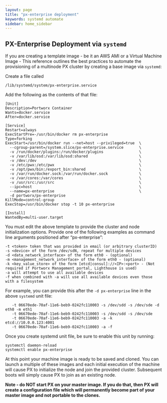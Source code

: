 ```yaml
---
layout: page
title: "px-enterprise deployment"
keywords: systemd automate
sidebar: home_sidebar
---
```


## PX-Enterprise Deployment via `systemd`  

If you are creating a template image - be it an AWS AMI or a Virtual Machine Image - This reference outlines the best practices to automate the provisioning of a multinode PX cluster by creating a base image via `systemd`:

Create a file called

```
/lib/systemd/system/px-enterprise.service
```

Add the following as the contents of that file:

```
[Unit]
Description=Portworx Container
Wants=docker.service
After=docker.service

[Service]
Restart=always
ExecStartPre=-/usr/bin/docker rm px-enterprise
Type=forking
ExecStart=/usr/bin/docker run --net=host --privileged=true  \
  --cgroup-parent=/system.slice/px-enterprise.service       \
  -v /run/docker/plugins:/run/docker/plugins                \
  -v /var/lib/osd:/var/lib/osd:shared                       \
  -v /dev:/dev                                              \
  -v /etc/pwx:/etc/pwx                                      \
  -v /opt/pwx/bin:/export_bin:shared                        \
  -v /var/run/docker.sock:/var/run/docker.sock              \
  -v /var/cores:/var/cores                                  \
  -v /usr/src:/usr/src                                      \
  --ipc=host                                                \
  --name=px-enterprise                                      \
  -d portworx/px-enterprise
KillMode=control-group
ExecStop=/usr/bin/docker stop -t 10 px-enterprise

[Install]
WantedBy=multi-user.target
```

You must edit the above template to provide the cluster and node initialization options.  Provide one of the following examples as command line arguments positioned after “px-enterprise”:

```
-t <token> token that was provided in email (or arbitrary clusterID)
-s <device> of the form /dev/sdN, repeat for multiple devices
-d <data_network_interface> of the form eth0 - (optional)
-m <management_network_interface> of the form eth0 - (optional)
-k <key_value_store> of the form [etcd|consul]://<IP>:<port> - (Not required if Portworx Management portal, Lighthouse is used)
-a will attempt to use all available devices
-f when combined with -a will use all available devices even those with a filesystem
```

For example, you can provide this after the `-d px-enterprise` line in the above `systemd` unit file:

```
   -t 06670ede-70af-11e6-beb9-0242fc110003 -s /dev/sdd -s /dev/sde -d eth0 -m eth1
   -t 06670ede-70af-11e6-beb9-0242fc110003 -s /dev/sdd -s /dev/sde
   -t 06670ede-70af-11e6-beb9-0242fc110003 -a -k etcd://10.0.0.123:4001
   -t 06670ede-70af-11e6-beb9-0242fc110003 -a -f
```

Once you create systemd unit file, be sure to enable this unit by running:

```
systemctl daemon-reload
systemctl enable px-enterprise
```

At this point your machine image is ready to be saved and cloned.  You can launch a multiple of these images and each initial execution of the machine will cause PX to initialize the node and join the provided cluster.  Subsequent boots will simply cause PX to join as an existing node.

**Note - do NOT start PX on your master image.  If you do that, then PX will create a configuration file which will permanently become part of your master image and not portable to the clones.**

